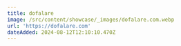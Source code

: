 ```yaml
---
title: dofalare
image: /src/content/showcase/_images/dofalare.com.webp
url: 'https://dofalare.com'
dateAdded: 2024-08-12T12:10:10.470Z
---
```


